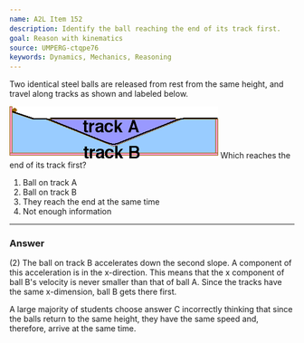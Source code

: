 ```yaml
---
name: A2L Item 152
description: Identify the ball reaching the end of its track first.
goal: Reason with kinematics
source: UMPERG-ctqpe76
keywords: Dynamics, Mechanics, Reasoning
---
```


Two identical steel balls are released from rest from the same height,
and travel along tracks as shown and labeled below.

![Item152_fig1.gif](../images/Item152_fig1.gif)
Which reaches the end of its track first?

1. Ball on track A
2. Ball on track B
3. They reach the end at the same time
4. Not enough information



<hr/>

### Answer

(2) The ball on track B accelerates down the second slope. A component
of this acceleration is in the x-direction. This means that the x
component of ball B's velocity is never smaller than that of ball A.
Since the tracks have the same x-dimension, ball B gets there first.

A large majority of students choose answer C incorrectly thinking that
since the balls return to the same height, they have the same speed and,
therefore, arrive at the same time.
